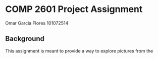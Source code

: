 # COMP 2601 Project Assignment

Omar Garcia Flores 101072514

## Background

This assignment is meant to provide a way to explore pictures from the 
